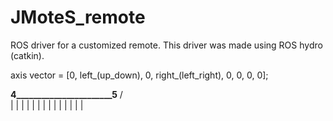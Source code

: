 JMoteS_remote
=============

ROS driver for a customized remote. This driver was made using ROS hydro (catkin).


axis vector = [0, left_(up_down), 0, right_(left_right), 0, 0, 0, 0];


   ______4_______________________5______
 /                                      \
|                                        |
|                                        |
|                                        |
|                                        |
|                                        |
|                                        |
|                                        |
